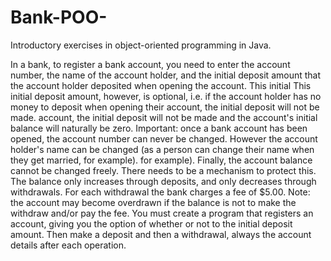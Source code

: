 # Bank-POO-
Introductory exercises in object-oriented programming in Java.

In a bank, to register a bank account, you need to enter the account number, the name of the 
account holder, and the initial deposit amount that the account holder deposited when opening the account. This initial 
This initial deposit amount, however, is optional, i.e. if the account holder has no money to deposit when opening their account, the initial deposit will not be made. 
account, the initial deposit will not be made and the account's initial balance will naturally be zero.
Important: once a bank account has been opened, the account number can never be changed. However 
the account holder's name can be changed (as a person can change their name when they get married, for example). 
for example). 
Finally, the account balance cannot be changed freely. There needs to be a mechanism to protect 
this. The balance only increases through deposits, and only decreases through withdrawals. For each withdrawal 
the bank charges a fee of $5.00. Note: the account may become overdrawn if the balance is not 
to make the withdraw and/or pay the fee.
You must create a program that registers an account, giving you the option of whether or not to 
the initial deposit amount. Then make a deposit and then a withdrawal, always 
the account details after each operation.
